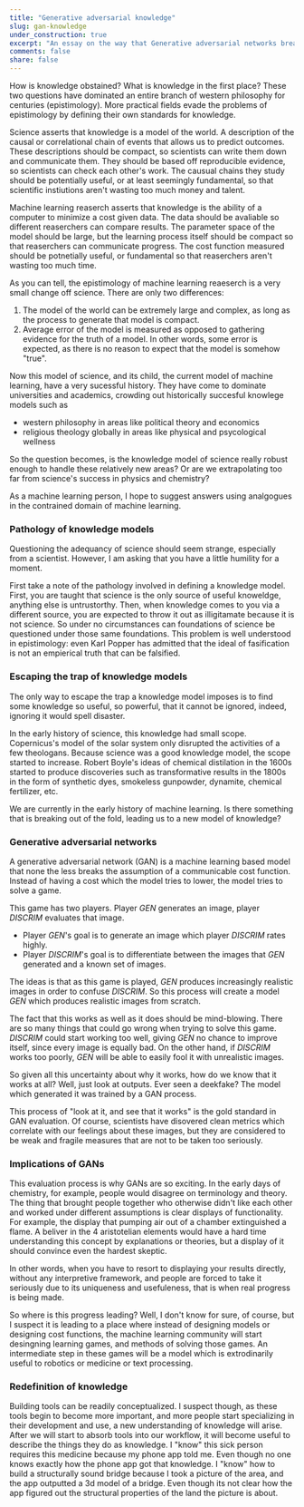 ```yaml
---
title: "Generative adversarial knowledge"
slug: gan-knowledge
under_construction: true
excerpt: "An essay on the way that Generative adversarial networks break our understanding of knowledge."
comments: false
share: false
---
```


How is knowledge obstained? What is knowledge in the first place? These two questions have dominated an entire branch of western philosophy for centuries (epistimology). More practical fields evade the problems of epistimology by defining their own standards for knowledge.

Science asserts that knowledge is a model of the world. A description of the causal or correlational chain of events that allows us to predict outcomes. These descriptions should be compact, so scientists can write them down and communicate them. They should be based off reproducible evidence, so scientists can check each other's work. The causual chains they study should be potentially useful, or at least seemingly fundamental, so that scientific instiutions aren't wasting too much money and talent.

Machine learning reaserch asserts that knowledge is the ability of a computer to minimize a cost given data. The data should be avaliable so different reaserchers can compare results. The parameter space of the model should be large, but the learning process itself should be compact so that reaserchers can communicate progress. The cost function measured should be potnetially useful, or fundamental so that reaserchers aren't wasting too much time.

As you can tell, the epistimology of machine learning reaeserch is a very small change off science. There are only two differences:

1. The model of the world can be extremely large and complex, as long as the process to generate that model is compact.
1. Average error of the model is measured as opposed to gathering evidence for the truth of a model. In other words, some error is expected, as there is no reason to expect that the model is somehow "true".

Now this model of science, and its child, the current model of machine learning, have a very sucessful history. They have come to dominate universities and academics, crowding out historically succesful knowlege models such as

* western philosophy in areas like political theory and economics
* religious theology globally in areas like physical and psycological wellness

So the question becomes, is the knowledge model of science really robust enough to handle these relatively new areas? Or are we extrapolating too far from science's success in physics and chemistry?

As a machine learning person, I hope to suggest answers using analgogues in the contrained domain of machine learning.

### Pathology of knowledge models

Questioning the adequancy of science should seem strange, especially from a scientist. However, I am asking that you have a little humility for a moment.

First take a note of the pathology involved in defining a knowledge model. First, you are taught that science is the only source of useful knoweldge, anything else is untrustorthy. Then, when knowledge comes to you via a different source, you are expected to throw it out as illigitamate because it is not science. So under no circumstances can foundations of science be questioned under those same foundations. This problem is well understood in epistimology: even Karl Popper has admitted that the ideal of fasification is not an empierical truth that can be falsified.

### Escaping the trap of knowledge models

The only way to escape the trap a knowledge model imposes is to find some knowledge so useful, so powerful, that it cannot be ignored, indeed, ignoring it would spell disaster.

In the early history of science, this knowledge had small scope. Copernicus's model of the solar system only disrupted the activities of a few theologans. Because science was a good knowledge model, the scope started to increase. Robert Boyle's ideas of chemical distilation in the 1600s started to produce discoveries such as  transformative results in the 1800s in the form of synthetic dyes, smokeless gunpowder, dynamite, chemical fertilizer, etc.

We are currently in the early history of machine learning. Is there something that is breaking out of the fold, leading us to a new model of knowledge?

### Generative adversarial networks

A generative adversarial network (GAN) is a machine learning based model that none the less breaks the assumption of a communicable cost function. Instead of having a cost which the model tries to lower, the model tries to solve a game.

This game has two players. Player *GEN* generates an image, player *DISCRIM* evaluates that image.

* Player *GEN*'s goal is to generate an image which player *DISCRIM* rates highly.
* Player *DISCRIM*'s goal is to differentiate between the images that *GEN* generated and a known set of images.

The ideas is that as this game is played, *GEN* produces increasingly realistic images in order to confuse *DISCRIM*. So this process will create a model *GEN* which produces realistic images from scratch.

The fact that this works as well as it does should be mind-blowing. There are so many things that could go wrong when trying to solve this game. *DISCRIM* could start working too well, giving *GEN* no chance to improve itself, since every image is equally bad. On the other hand, if *DISCRIM* works too poorly, *GEN* will be able to easily fool it with unrealistic images.

So given all this uncertainty about why it works, how do we know that it works at all? Well, just look at outputs.
Ever seen a deekfake? The model which generated it was trained by a GAN process.

This process of "look at it, and see that it works" is the gold standard in GAN evaluation. Of course, scientists have disovered clean metrics which correlate with our feelings about these images, but they are considered to be weak and fragile measures that are not to be taken too seriously.

### Implications of GANs

This evaluation process is why GANs are so exciting. In the early days of chemistry, for example, people would disagree on terminology and theory. The thing that brought people together who otherwise didn't like each other and worked under different assumptions is clear displays of functionality. For example, the display that pumping air out of a chamber extinguished a flame. A beliver in the 4 aristotelian elements would have a hard time understanding this concept by explanations or theories, but a display of it should convince even the hardest skeptic.

In other words, when you have to resort to displaying your results directly, without any interpretive framework, and people are forced to take it seriously due to its uniqueness and usefuleness, that is when real progress is being made.

So where is this progress leading? Well, I don't know for sure, of course, but I suspect it is leading to a place where instead of designing models or designing cost functions, the machine learning community will start desingning learning games, and methods of solving those games. An intermediate step in these games will be a model which is extrodinarily useful to robotics or medicine or text processing.

### Redefinition of knowledge

Building tools can be readily conceptualized. I suspect though, as these tools begin to become more important, and more people start specializing in their development and use, a new understanding of knowledge will arise. After we will start to absorb tools into our workflow, it will become useful to describe the things they do as knowledge. I "know" this sick person requires this medicine because my phone app told me. Even though no one knows exactly how the phone app got that knowledge. I "know" how to build a structurally sound bridge because I took a picture of the area, and the app outputted a 3d model of a bridge. Even though its not clear how the app figured out the structural properties of the land the picture is about.
